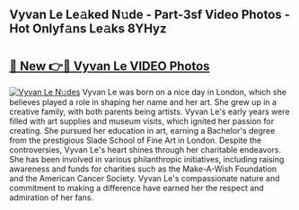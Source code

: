## Vyvan Le Le𝚊ked N𝚞de - Part-3sf Video Photos - Hot Onlyf𝚊ns Le𝚊ks 8YHyz

# <h2><a href="http://ac34592.deff.icu/?id=Vyvan+Le">🔗 New 👉🔴 Vyvan Le VIDEO Photos</a></h2>

[![Vyvan Le N𝚞des](https://i.imgur.com/rIISA9y.gif)](http://ac34592.deff.icu/?id=Vyvan+Le)
Vyvan Le was born on a nice day in London, which she believes played a role in shaping her name and her art. She grew up in a creative family, with both parents being artists. Vyvan Le's early years were filled with art supplies and museum visits, which ignited her passion for creating. She pursued her education in art, earning a Bachelor's degree from the prestigious Slade School of Fine Art in London. Despite the controversies, Vyvan Le's heart shines through her charitable endeavors. She has been involved in various philanthropic initiatives, including raising awareness and funds for charities such as the Make-A-Wish Foundation and the American Cancer Society. Vyvan Le's compassionate nature and commitment to making a difference have earned her the respect and admiration of her fans.
